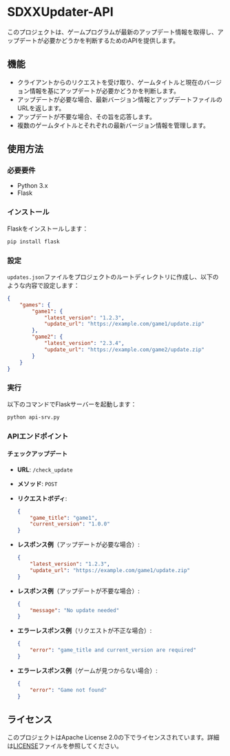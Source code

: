# SDXXUpdater-API

このプロジェクトは、ゲームプログラムが最新のアップデート情報を取得し、アップデートが必要かどうかを判断するためのAPIを提供します。

## 機能

- クライアントからのリクエストを受け取り、ゲームタイトルと現在のバージョン情報を基にアップデートが必要かどうかを判断します。
- アップデートが必要な場合、最新バージョン情報とアップデートファイルのURLを返します。
- アップデートが不要な場合、その旨を応答します。
- 複数のゲームタイトルとそれぞれの最新バージョン情報を管理します。

## 使用方法

### 必要要件

- Python 3.x
- Flask

### インストール

Flaskをインストールします：

```sh
pip install flask
```

### 設定

`updates.json`ファイルをプロジェクトのルートディレクトリに作成し、以下のような内容で設定します：

```json
{
    "games": {
        "game1": {
            "latest_version": "1.2.3",
            "update_url": "https://example.com/game1/update.zip"
        },
        "game2": {
            "latest_version": "2.3.4",
            "update_url": "https://example.com/game2/update.zip"
        }
    }
}
```

### 実行

以下のコマンドでFlaskサーバーを起動します：

```sh
python api-srv.py
```

### APIエンドポイント

#### チェックアップデート

- **URL**: `/check_update`
- **メソッド**: `POST`
- **リクエストボディ**:
    ```json
    {
        "game_title": "game1",
        "current_version": "1.0.0"
    }
    ```

- **レスポンス例**（アップデートが必要な場合）:
    ```json
    {
        "latest_version": "1.2.3",
        "update_url": "https://example.com/game1/update.zip"
    }
    ```

- **レスポンス例**（アップデートが不要な場合）:
    ```json
    {
        "message": "No update needed"
    }
    ```

- **エラーレスポンス例**（リクエストが不正な場合）:
    ```json
    {
        "error": "game_title and current_version are required"
    }
    ```

- **エラーレスポンス例**（ゲームが見つからない場合）:
    ```json
    {
        "error": "Game not found"
    }
    ```

## ライセンス

このプロジェクトはApache License 2.0の下でライセンスされています。詳細は[LICENSE](./LICENSE)ファイルを参照してください。
